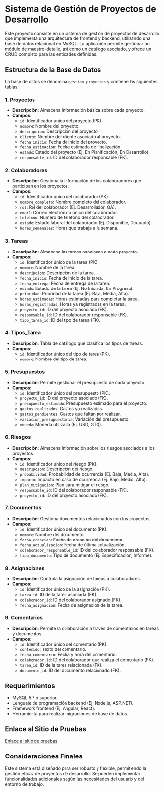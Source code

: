 # Sistema de Gestión de Proyectos de Desarrollo

Este proyecto consiste en un sistema de gestión de proyectos de desarrollo que implementa una arquitectura de frontend y backend, utilizando una base de datos relacional en MySQL. La aplicación permite gestionar un módulo de maestro-detalle, así como un catálogo asociado, y ofrece un CRUD completo para las entidades definidas.

## Estructura de la Base de Datos

La base de datos se denomina `gestion_proyectos` y contiene las siguientes tablas:

### 1. Proyectos

- **Descripción**: Almacena información básica sobre cada proyecto.
- **Campos**:
  - `id`: Identificador único del proyecto (PK).
  - `nombre`: Nombre del proyecto.
  - `descripcion`: Descripción del proyecto.
  - `cliente`: Nombre del cliente asociado al proyecto.
  - `fecha_inicio`: Fecha de inicio del proyecto.
  - `fecha_estimacion`: Fecha estimada de finalización.
  - `estado`: Estado del proyecto (Ej. En Planificación, En Desarrollo).
  - `responsable_id`: ID del colaborador responsable (FK).

### 2. Colaboradores

- **Descripción**: Gestiona la información de los colaboradores que participan en los proyectos.
- **Campos**:
  - `id`: Identificador único del colaborador (PK).
  - `nombre_completo`: Nombre completo del colaborador.
  - `rol`: Rol del colaborador (Ej. Desarrollador, QA).
  - `email`: Correo electrónico único del colaborador.
  - `telefono`: Número de teléfono del colaborador.
  - `estado`: Estado laboral del colaborador (Ej. Disponible, Ocupado).
  - `horas_semanales`: Horas que trabaja a la semana.

### 3. Tareas

- **Descripción**: Almacena las tareas asociadas a cada proyecto.
- **Campos**:
  - `id`: Identificador único de la tarea (PK).
  - `nombre`: Nombre de la tarea.
  - `descripcion`: Descripción de la tarea.
  - `fecha_inicio`: Fecha de inicio de la tarea.
  - `fecha_entrega`: Fecha de entrega de la tarea.
  - `estado`: Estado de la tarea (Ej. No Iniciada, En Progreso).
  - `prioridad`: Prioridad de la tarea (Ej. Baja, Media, Alta).
  - `horas_estimadas`: Horas estimadas para completar la tarea.
  - `horas_registradas`: Horas ya registradas en la tarea.
  - `proyecto_id`: ID del proyecto asociado (FK).
  - `responsable_id`: ID del colaborador responsable (FK).
  - `tipo_tarea_id`: ID del tipo de tarea (FK).

### 4. Tipos_Tarea

- **Descripción**: Tabla de catálogo que clasifica los tipos de tareas.
- **Campos**:
  - `id`: Identificador único del tipo de tarea (PK).
  - `nombre`: Nombre del tipo de tarea.

### 5. Presupuestos

- **Descripción**: Permite gestionar el presupuesto de cada proyecto.
- **Campos**:
  - `id`: Identificador único del presupuesto (PK).
  - `proyecto_id`: ID del proyecto asociado (FK).
  - `presupuesto_estimado`: Presupuesto estimado para el proyecto.
  - `gastos_realizados`: Gastos ya realizados.
  - `gastos_pendientes`: Gastos que faltan por realizar.
  - `variacion_presupuestaria`: Variación del presupuesto.
  - `moneda`: Moneda utilizada (Ej. USD, GTQ).

### 6. Riesgos

- **Descripción**: Almacena información sobre los riesgos asociados a los proyectos.
- **Campos**:
  - `id`: Identificador único del riesgo (PK).
  - `descripcion`: Descripción del riesgo.
  - `probabilidad`: Probabilidad de ocurrencia (Ej. Baja, Media, Alta).
  - `impacto`: Impacto en caso de ocurrencia (Ej. Bajo, Medio, Alto).
  - `plan_mitigacion`: Plan para mitigar el riesgo.
  - `responsable_id`: ID del colaborador responsable (FK).
  - `proyecto_id`: ID del proyecto asociado (FK).

### 7. Documentos

- **Descripción**: Gestiona documentos relacionados con los proyectos.
- **Campos**:
  - `id`: Identificador único del documento (PK).
  - `nombre`: Nombre del documento.
  - `fecha_creacion`: Fecha de creación del documento.
  - `fecha_actualizacion`: Fecha de última actualización.
  - `colaborador_responsable_id`: ID del colaborador responsable (FK).
  - `tipo_documento`: Tipo de documento (Ej. Especificación, Informe).

### 8. Asignaciones

- **Descripción**: Controla la asignación de tareas a colaboradores.
- **Campos**:
  - `id`: Identificador único de la asignación (PK).
  - `tarea_id`: ID de la tarea asociada (FK).
  - `colaborador_id`: ID del colaborador asignado (FK).
  - `fecha_asignacion`: Fecha de asignación de la tarea.

### 9. Comentarios

- **Descripción**: Permite la colaboración a través de comentarios en tareas y documentos.
- **Campos**:
  - `id`: Identificador único del comentario (PK).
  - `contenido`: Texto del comentario.
  - `fecha_comentario`: Fecha y hora del comentario.
  - `colaborador_id`: ID del colaborador que realiza el comentario (FK).
  - `tarea_id`: ID de la tarea relacionada (FK).
  - `documento_id`: ID del documento relacionado (FK).

## Requerimientos

- MySQL 5.7 o superior.
- Lenguaje de programación backend (Ej. Node.js, ASP.NET).
- Framework frontend (Ej. Angular, React).
- Herramienta para realizar migraciones de base de datos.

## Enlace al Sitio de Pruebas

[Enlace al sitio de pruebas](http://tu-sitio-de-pruebas.com)

## Consideraciones Finales

Este sistema está diseñado para ser robusto y flexible, permitiendo la gestión eficaz de proyectos de desarrollo. Se pueden implementar funcionalidades adicionales según las necesidades del usuario y del entorno de trabajo.
